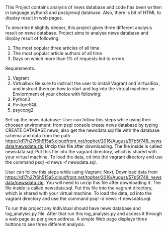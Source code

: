 

This Project contains analysis of news database and code has been written in language python3 and postgresql database. Also, there is bit of HTML to display result in web pages. 

To describe it slightly deeper, this project gives three different analysis result on news database. Project aims to analyse news database and display result of following:
1. The most popular three articles of all time
2. The most popular article authors of all time
3. Days on which more than 1% of requests led to errors

Requirements:
1. Vagrant
2. Virtualbox
Be sure to instruct the user to install Vagrant and VirtualBox, and instruct them on how to start and log into the virtual machine.
or Enviornment of your choice with following:
1. Python3
2. PostgreSQL
3. psycopg2


Set-up the news database:
User can follow this steps while using their choosen environment:
from psql console create news database by typing
CREATE DATABASE news;
also get the newsdata.sql file with the database schema and data from the path https://d17h27t6h515a5.cloudfront.net/topher/2016/August/57b5f748_newsdata/newsdata.zip 
Unzip this file after downloading. The file inside is called newsdata.sql. Put this file into the vagrant directory, which is shared with your virtual machine.
To load the data, cd into the vagrant directory and use the command psql -d news -f newsdata.sql.

User can follow this steps while using Vagrant:
Next, Download data from https://d17h27t6h515a5.cloudfront.net/topher/2016/August/57b5f748_newsdata/newsdata.zip. You will need to unzip this file after downloading it. The file inside is called newsdata.sql. Put this file into the vagrant directory, which is shared with your virtual machine.
To load the data, cd into the vagrant directory and use the command psql -d news -f newsdata.sql.

To run this project any individual should have news database and log_analysis.py file. After that run this log_analysis.py and access it through a web page as per given address. A simple Web page displays three buttons to see three different analysis.
